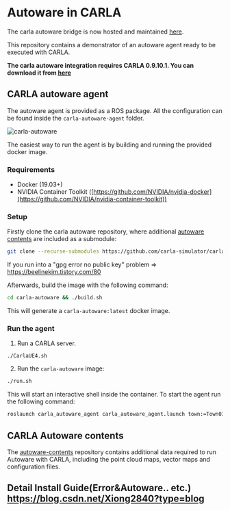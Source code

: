 # Autoware in CARLA

The carla autoware bridge is now hosted and maintained [here](https://github.com/Autoware-AI/simulation/tree/master/carla_simulator_bridge).

This repository contains a demonstrator of an autoware agent ready to be executed with CARLA.

**The carla autoware integration requires CARLA 0.9.10.1. You can download it from [here](https://github.com/carla-simulator/carla/releases/tag/0.9.10.1)**

## CARLA autoware agent
The autoware agent is provided as a ROS package. All the configuration can be found inside the `carla-autoware-agent` folder.

![carla-autoware](docs/images/carla_autoware.png)

The easiest way to run the agent is by building and running the provided docker image.

### Requirements

- Docker (19.03+)
- NVIDIA Container Toolkit ([https://github.com/NVIDIA/nvidia-docker](https://github.com/NVIDIA/nvidia-container-toolkit))

### Setup

Firstly clone the carla autoware repository, where additional [autoware contents](https://bitbucket.org/carla-simulator/autoware-contents.git) are included as a submodule:

```sh
git clone --recurse-submodules https://github.com/carla-simulator/carla-autoware
```

If you run into a "gpg error no public key" problem => <https://beelinekim.tistory.com/80>

Afterwards, build the image with the following command:

```sh
cd carla-autoware && ./build.sh
```

This will generate a `carla-autoware:latest` docker image.

### Run the agent

1. Run a CARLA server.

```
./CarlaUE4.sh
```

2. Run the `carla-autoware` image: 

```sh
./run.sh
```

This will start an interactive shell inside the container. To start the agent run the following command:

```sh
roslaunch carla_autoware_agent carla_autoware_agent.launch town:=Town01
```

## CARLA Autoware contents
The [autoware-contents](https://bitbucket.org/carla-simulator/autoware-contents.git) repository contains additional data required to run Autoware with CARLA, including the point cloud maps, vector maps and configuration files.

## Detail Install Guide(Error&Autoware.. etc.) <https://blog.csdn.net/Xiong2840?type=blog>
